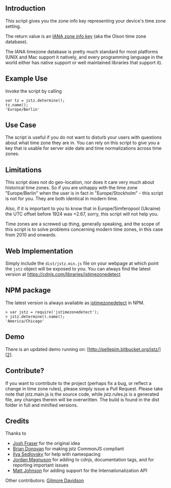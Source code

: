 ## Introduction

This script gives you the zone info key representing your device's time zone setting.

The return value is an [IANA zone info key][1] (aka the Olson time zone database).

The IANA timezone database is pretty much standard for most platforms (UNIX and
  Mac support it natively, and every programming language in the world either
  has native support or well maintained libraries that support it).

## Example Use

Invoke the script by calling

    var tz = jstz.determine();
    tz.name();
    'Europe/Berlin'

## Use Case

The script is useful if you do not want to disturb your users with questions
about what time zone they are in. You can rely on this script to give you a
key that is usable for server side date and time normalizations across
time zones.

## Limitations

This script does not do geo-location, nor does it care very much about
historical time zones. So if you are unhappy with the time zone "Europe/Berlin"
when the user is in fact in "Europe/Stockholm" - this script is not for you.
They are both identical in modern time.

Also, if it is important to you to know that in Europe/Simferopool (Ukraine)
the UTC offset before 1924 was +2.67, sorry, this script will not help you.

Time zones are a screwed up thing, generally speaking, and the scope of this
script is to solve problems concerning modern time zones, in this case from
2010 and onwards.

## Web Implementation

Simply include the `dist/jstz.min.js` file on your webpage at which point
the `jstz` object will be exposed to you. You can always find the latest
version at https://cdnjs.com/libraries/jstimezonedetect

## NPM package

The latest version is always available as [jstimezonedetect][4] in NPM.

    > var jstz = require('jstimezonedetect');
    > jstz.determine().name();
    'America/Chicago'

## Demo

There is an updated demo running on: [http://pellepim.bitbucket.org/jstz/][2].

## Contribute?

If you want to contribute to the project (perhaps fix a bug, or reflect a
change in time zone rules), please simply issue a Pull Request. Please take
note that jstz.main.js is the source code, while jstz.rules.js is a generated
file, any changes therein will be overwritten. The build is found in the
dist folder in full and minified versions.

## Credits

Thanks to

  - [Josh Fraser][5] for the original idea
  - [Brian Donovan][6] for making jstz CommonJS compliant
  - [Ilya Sedlovsky][7] for help with namespacing
  - [Jordan Magnuson][9] for adding to cdnjs, documentation tags, and for reporting important issues
  - [Matt Johnson][11] for adding support for the Internationalization API

Other contributors:
[Gilmore Davidson][8]

[1]: http://www.iana.org/time-zones
[2]: http://pellepim.bitbucket.org/jstz/
[3]: https://bitbucket.org/pellepim/jstimezonedetect/src
[4]: https://www.npmjs.com/package/jstimezonedetect
[5]: http://www.onlineaspect.com/about/
[6]: https://bitbucket.org/eventualbuddha
[7]: https://bitbucket.org/purebill
[8]: https://bitbucket.org/gdavidson
[9]: https://github.com/JordanMagnuson
[10]: http://cdnjs.com
[11]: https://bitbucket.org/mj1856
